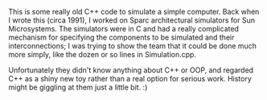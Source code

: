 This is some really old C++ code to simulate a simple computer.  Back when I wrote
this (circa 1991), I worked on Sparc architectural simulators for Sun Microsystems.
The simulators were in C and had a really complicated mechanism for specifying the
components to be simulated and their interconnections; I was trying to show the team
that it could be done much more simply, like the dozen or so lines in Simulation.cpp.

Unfortunately they didn't know anything about C++ or OOP, and regarded C++ as a shiny
new toy rather than a real option for serious work.  History might be giggling at them
just a little bit.  :)
